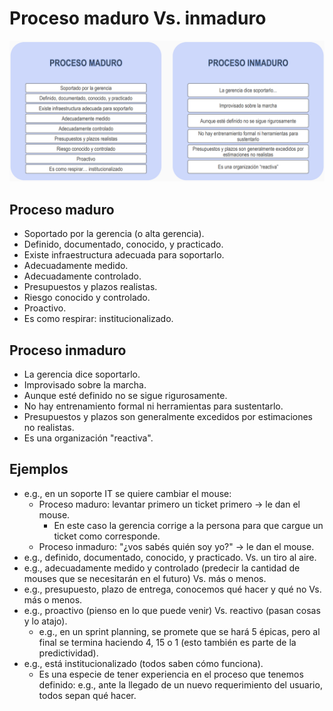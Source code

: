 # Proceso maduro Vs. inmaduro

![](09.4.1-proceso-maduro-vs-inmaduro.png)

## Proceso maduro

- Soportado por la gerencia (o alta gerencia).
- Definido, documentado, conocido, y practicado.
- Existe infraestructura adecuada para soportarlo.
- Adecuadamente medido.
- Adecuadamente controlado.
- Presupuestos y plazos realistas.
- Riesgo conocido y controlado.
- Proactivo.
- Es como respirar: institucionalizado.

## Proceso inmaduro

- La gerencia dice soportarlo.
- Improvisado sobre la marcha.
- Aunque esté definido no se sigue rigurosamente.
- No hay entrenamiento formal ni herramientas para sustentarlo.
- Presupuestos y plazos son generalmente excedidos por estimaciones no realistas.
- Es una organización "reactiva".

## Ejemplos

- e.g., en un soporte IT se quiere cambiar el mouse:
	- Proceso maduro: levantar primero un ticket primero -> le dan el mouse.
		- En este caso la gerencia corrige a la persona para que cargue un ticket como corresponde.
	- Proceso inmaduro: "¿vos sabés quién soy yo?" -> le dan el mouse.
- e.g., definido, documentado, conocido, y practicado. Vs. un tiro al aire.
- e.g., adecuadamente medido y controlado (predecir la cantidad de mouses que se necesitarán en el futuro) Vs. más o menos.
- e.g., presupuesto, plazo de entrega, conocemos qué hacer y qué no Vs. más o menos.
- e.g., proactivo (pienso en lo que puede venir) Vs. reactivo (pasan cosas y lo atajo).
	- e.g., en un sprint planning, se promete que se hará 5 épicas, pero al final se termina haciendo 4, 15 o 1 (esto también es parte de la predictividad).
- e.g., está institucionalizado (todos saben cómo funciona).
	- Es una especie de tener experiencia en el proceso que tenemos definido: e.g., ante la llegado de un nuevo requerimiento del usuario, todos sepan qué hacer.
